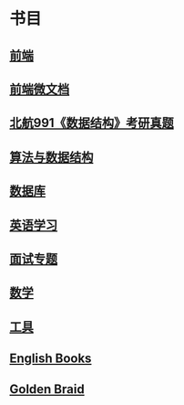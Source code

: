 # 书目

## [前端](https://github.com/macshion/eBooks-and-Documents/tree/master/%E5%89%8D%E7%AB%AF)

## [前端微文档](https://github.com/macshion/eBooks-and-Documents/tree/master/%E5%89%8D%E7%AB%AF%E5%BE%AE%E6%96%87%E6%A1%A3)
## [北航991《数据结构》考研真题](https://github.com/macshion/docs/tree/master/%E5%8C%97%E8%88%AA991%E3%80%8A%E6%95%B0%E6%8D%AE%E7%BB%93%E6%9E%84%E3%80%8B%E8%80%83%E7%A0%94%E7%9C%9F%E9%A2%98)

## [算法与数据结构](https://github.com/macshion/eBooks-and-Documents/tree/master/%E7%AE%97%E6%B3%95%E4%B8%8E%E6%95%B0%E6%8D%AE%E7%BB%93%E6%9E%84)
## [数据库](https://github.com/macshion/eBooks-and-Documents/tree/master/%E6%95%B0%E6%8D%AE%E5%BA%93)
## [英语学习](https://github.com/macshion/eBooks-and-Documents/tree/master/%E8%8B%B1%E8%AF%AD%E5%AD%A6%E4%B9%A0)
## [面试专题](https://github.com/macshion/eBooks-and-Documents/tree/master/%E9%9D%A2%E8%AF%95%E4%B8%93%E9%A2%98)
## [数学](https://github.com/macshion/eBooks-and-Documents/tree/master/%E6%95%B0%E5%AD%A6)
## [工具](https://github.com/macshion/eBooks-and-Documents/tree/master/%E5%B7%A5%E5%85%B7)
## [English Books](https://github.com/macshion/eBooks-and-Documents/tree/master/English%20eBooks)
## [Golden Braid](https://github.com/macshion/eBooks-and-Documents/tree/master/Golden%20Braid)




